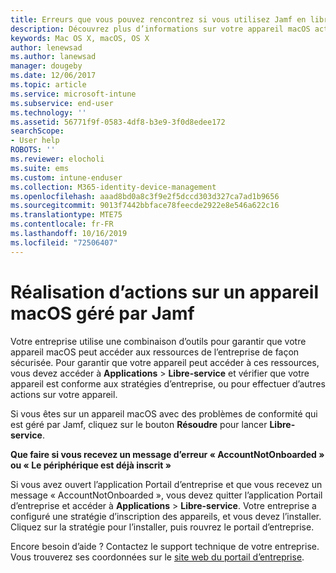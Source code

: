 ```yaml
---
title: Erreurs que vous pouvez rencontrez si vous utilisez Jamf en libre-service | Microsoft Docs
description: Découvrez plus d’informations sur votre appareil macOS activé pour Intune et géré par Jamf.
keywords: Mac OS X, macOS, OS X
author: lenewsad
ms.author: lanewsad
manager: dougeby
ms.date: 12/06/2017
ms.topic: article
ms.service: microsoft-intune
ms.subservice: end-user
ms.technology: ''
ms.assetid: 56771f9f-0583-4df8-b3e9-3f0d8edee172
searchScope:
- User help
ROBOTS: ''
ms.reviewer: elocholi
ms.suite: ems
ms.custom: intune-enduser
ms.collection: M365-identity-device-management
ms.openlocfilehash: aaad8bd0a8c3f9e2f5dccd303d327ca7ad1b9656
ms.sourcegitcommit: 9013f7442bbface78feecde2922e8e546a622c16
ms.translationtype: MTE75
ms.contentlocale: fr-FR
ms.lasthandoff: 10/16/2019
ms.locfileid: "72506407"
---
```

# <a name="performing-actions-on-a-macos-device-managed-by-jamf"></a>Réalisation d’actions sur un appareil macOS géré par Jamf

Votre entreprise utilise une combinaison d’outils pour garantir que votre appareil macOS peut accéder aux ressources de l’entreprise de façon sécurisée. Pour garantir que votre appareil peut accéder à ces ressources, vous devez accéder à **Applications** > **Libre-service** et vérifier que votre appareil est conforme aux stratégies d’entreprise, ou pour effectuer d’autres actions sur votre appareil.

Si vous êtes sur un appareil macOS avec des problèmes de conformité qui est géré par Jamf, cliquez sur le bouton **Résoudre** pour lancer **Libre-service**.

__Que faire si vous recevez un message d’erreur « AccountNotOnboarded » ou « Le périphérique est déjà inscrit »__

Si vous avez ouvert l’application Portail d’entreprise et que vous recevez un message « AccountNotOnboarded », vous devez quitter l’application Portail d’entreprise et accéder à **Applications** > **Libre-service**. Votre entreprise a configuré une stratégie d’inscription des appareils, et vous devez l’installer. Cliquez sur la stratégie pour l’installer, puis rouvrez le portail d’entreprise.

Encore besoin d’aide ? Contactez le support technique de votre entreprise. Vous trouverez ses coordonnées sur le [site web du portail d’entreprise](https://go.microsoft.com/fwlink/?linkid=2010980).
